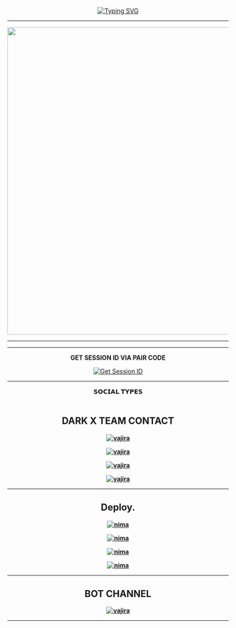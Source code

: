 <div align="center">
     
 [![Typing SVG](https://readme-typing-svg.herokuapp.com?font=Rockstar-ExtraBold&color=F01&lines=DARK+X+MD+ＷＨＡＴＳＡＰＰ+ＢＯＴ+V1)](https://git.io/typing-svg)



<div align="center">
</p

<hr>

<hr>

<p align="center">
<a href="https://github.com/SHANUWATECH/DARK-X-MD.git">
    <img src="https://files.catbox.moe/9pecje.jpg"  width="700px">
</a>
<hr>

<hr>
<b>GET SESSION ID VIA PAIR CODE</b>

<a href='https://pair-web-public.koyeb.app/' target="_blank"><img alt='Get Session ID' src='https://img.shields.io/badge/Click here to get your session id-blue?style=for-the-badge&logo=opencv&logoColor=white'/></a>

<hr>
<b><summary>𝗦𝗢𝗖𝗜𝗔𝗟 𝗧𝗬𝗣𝗘𝗦</summary><br>

## DARK X TEAM CONTACT 

[![vajira](https://telegra.ph/file/99460844d012cad1b7ee4.jpg)](https://api.whatsapp.com/send?phone=+94774609569&text=Hᴇʏ_𝐒ʜᴀɴᴜᴡᴀ_𝐇ᴇʟᴘ)


[![vajira](https://telegra.ph/file/99460844d012cad1b7ee4.jpg)](https://api.whatsapp.com/send?phone=+9494727163302&text=Hᴇʏ_𝐃ᴀʀᴋ_𝗫_𝐇ᴇʟᴘ)


[![vajira](https://telegra.ph/file/99460844d012cad1b7ee4.jpg)](https://api.whatsapp.com/send?phone=+94773883257&text=Hᴇʏ_𝐘ᴏᴠɪ_𝐇ᴇʟᴘ)


[![vajira](https://telegra.ph/file/99460844d012cad1b7ee4.jpg)](https://api.whatsapp.com/send?phone=+94769483739&text=Hᴇʏ_𝐊ᴇꜱʜɪ_𝐇ᴇʟᴘ)
<hr>
</details>


## Deploy.
 [![nima](https://img.shields.io/badge/asitha_md_deploy_on_heroku-430098?style=for-the-badge&logo=heroku&logoColor=white&buttcode=1n2i3m4a)](https://dashboard.heroku.com/new?template=https://github.com/ASITHA-MD/ASITHA-MD)
  
[![nima](https://img.shields.io/badge/asitha_md_deploy_on_railway-0B0D0E?style=for-the-badge&logo=railway&logoColor=white&buttcode=1n2i3m4a)](https://railway.app?referralCode=queen-elisa)
   
[![nima](https://img.shields.io/badge/asitha_md_deploy_on_replit-F26207?style=for-the-badge&logo=replit&logoColor=white&buttcode=1n2i3m4a)](https://replit.com/)
   
[![nima](https://img.shields.io/badge/asitha_md_deploy_on_render-000000?style=for-the-badge&logo=render&logoColor=white&buttcode=1n2i3m4a)](https://docs.render.com/free)

<hr>

## BOT CHANNEL 

[![vajira](https://telegra.ph/file/99460844d012cad1b7ee4.jpg)](https://whatsapp.com/channel/0029ValzLhUBqbrFa8tMPg3U)
<hr>
</details>
